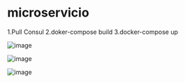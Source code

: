 # microservicio
1.Pull Consul 2.doker-compose build 3.docker-compose up


![image](https://user-images.githubusercontent.com/22926607/142149092-ea8bfec7-d161-4ece-aa1d-4827099917ef.png)

![image](https://user-images.githubusercontent.com/22926607/142158731-9e93959f-4867-4644-a17d-40ad63b57275.png)

![image](https://user-images.githubusercontent.com/22926607/142158789-dd73e62f-52e6-4197-aeae-7d54c682de00.png)

